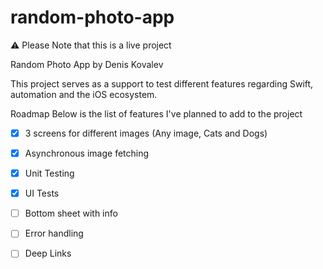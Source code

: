 # random-photo-app
⚠️ Please Note that this is a live project

Random Photo App by Denis Kovalev

This project serves as a support to test different features regarding Swift, automation and the iOS ecosystem.

Roadmap
Below is the list of features I've planned to add to the project

- [x] 3 screens for different images (Any image, Cats and Dogs)
- [x] Asynchronous image fetching
- [x] Unit Testing
- [x] UI Tests
- [ ] Bottom sheet with info
- [ ] Error handling
- [ ] Deep Links



